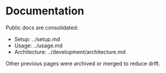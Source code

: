# Documentation

Public docs are consolidated:
- Setup: ../setup.md
- Usage: ../usage.md
- Architecture: ../development/architecture.md

Other previous pages were archived or merged to reduce drift.
